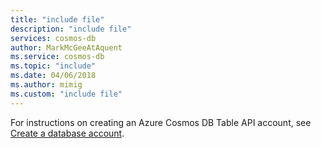 ```yaml
---
title: "include file"
description: "include file"
services: cosmos-db
author: MarkMcGeeAtAquent
ms.service: cosmos-db
ms.topic: "include"
ms.date: 04/06/2018
ms.author: mimig
ms.custom: "include file"
---
```

For instructions on creating an Azure Cosmos DB Table API account, see [Create a database account](../articles/cosmos-db/create-table-dotnet.md#create-a-database-account).